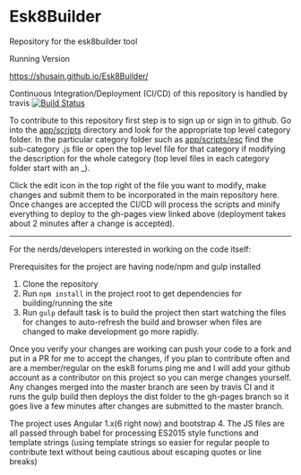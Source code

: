 # Esk8Builder
Repository for the esk8builder tool

Running Version

https://shusain.github.io/Esk8Builder/

Continuous Integration/Deployment (CI/CD) of this repository is handled by travis
[![Build Status](https://travis-ci.org/shusain/Esk8Builder.svg?branch=master)](https://travis-ci.org/shusain/Esk8Builder)

To contribute to this repository first step is to sign up or sign in to github.  Go into the [app/scripts](app/scripts)
directory and look for the appropriate top level category folder.  In the particular category folder such as
[app/scripts/esc](app/scripts/esc) find the sub-category .js file or open the top level file for that category if modifying
the description for the whole category (top level files in each category folder start with an _).

Click the edit icon in the top right of the file you want to modify, make changes and submit them to be incorporated in the main
repository here.  Once changes are accepted the CI/CD will process the scripts and minify everything to deploy to the gh-pages
view linked above (deployment takes about 2 minutes after a change is accepted).

---

For the nerds/developers interested in working on the code itself:

Prerequisites for the project are having node/npm and gulp installed

  1. Clone the repository
  2. Run `npm install` in the project root to get dependencies for building/running the site
  3. Run `gulp` default task is to build the project then start watching the files for changes to auto-refresh the build and browser when files are changed to make development go more rapidly.

Once you verify your changes are working can push your code to a fork and put in a PR for me to accept the changes, if you plan to contribute often and are a member/regular on the esk8 forums ping me and I will add your github account as a contributor on this project so you can merge changes yourself.  Any changes merged into the master branch are seen by travis CI and it runs the gulp build then deploys the dist folder to the gh-pages branch so it goes live a few minutes after changes are submitted to the master branch.

The project uses Angular 1.x(6 right now) and bootstrap 4.  The JS files are all passed through babel for processing ES2015 style functions and template strings (using template strings so easier for regular people to contribute text without being cautious about escaping quotes or line breaks)

